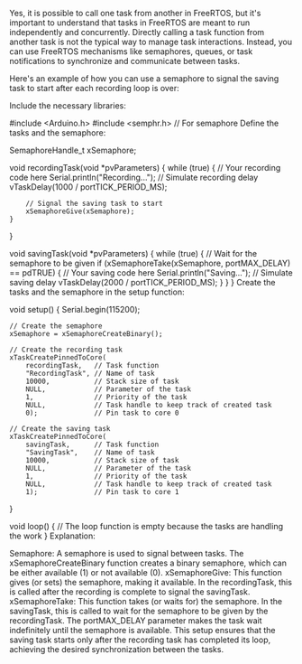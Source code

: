Yes, it is possible to call one task from another in FreeRTOS, but it's important to understand that tasks in FreeRTOS are meant to run independently and concurrently. Directly calling a task function from another task is not the typical way to manage task interactions. Instead, you can use FreeRTOS mechanisms like semaphores, queues, or task notifications to synchronize and communicate between tasks.

Here's an example of how you can use a semaphore to signal the saving task to start after each recording loop is over:

Include the necessary libraries:


#include <Arduino.h>
#include <semphr.h>  // For semaphore
Define the tasks and the semaphore:


SemaphoreHandle_t xSemaphore;

void recordingTask(void *pvParameters) {
    while (true) {
        // Your recording code here
        Serial.println("Recording...");
        // Simulate recording delay
        vTaskDelay(1000 / portTICK_PERIOD_MS);

        // Signal the saving task to start
        xSemaphoreGive(xSemaphore);
    }
}

void savingTask(void *pvParameters) {
    while (true) {
        // Wait for the semaphore to be given
        if (xSemaphoreTake(xSemaphore, portMAX_DELAY) == pdTRUE) {
            // Your saving code here
            Serial.println("Saving...");
            // Simulate saving delay
            vTaskDelay(2000 / portTICK_PERIOD_MS);
        }
    }
}
Create the tasks and the semaphore in the setup function:


void setup() {
    Serial.begin(115200);

    // Create the semaphore
    xSemaphore = xSemaphoreCreateBinary();

    // Create the recording task
    xTaskCreatePinnedToCore(
        recordingTask,   // Task function
        "RecordingTask", // Name of task
        10000,           // Stack size of task
        NULL,            // Parameter of the task
        1,               // Priority of the task
        NULL,            // Task handle to keep track of created task
        0);              // Pin task to core 0

    // Create the saving task
    xTaskCreatePinnedToCore(
        savingTask,      // Task function
        "SavingTask",    // Name of task
        10000,           // Stack size of task
        NULL,            // Parameter of the task
        1,               // Priority of the task
        NULL,            // Task handle to keep track of created task
        1);              // Pin task to core 1
}

void loop() {
    // The loop function is empty because the tasks are handling the work
}
Explanation:

Semaphore: A semaphore is used to signal between tasks. The xSemaphoreCreateBinary function creates a binary semaphore, which can be either available (1) or not available (0).
xSemaphoreGive: This function gives (or sets) the semaphore, making it available. In the recordingTask, this is called after the recording is complete to signal the savingTask.
xSemaphoreTake: This function takes (or waits for) the semaphore. In the savingTask, this is called to wait for the semaphore to be given by the recordingTask. The portMAX_DELAY parameter makes the task wait indefinitely until the semaphore is available.
This setup ensures that the saving task starts only after the recording task has completed its loop, achieving the desired synchronization between the tasks.